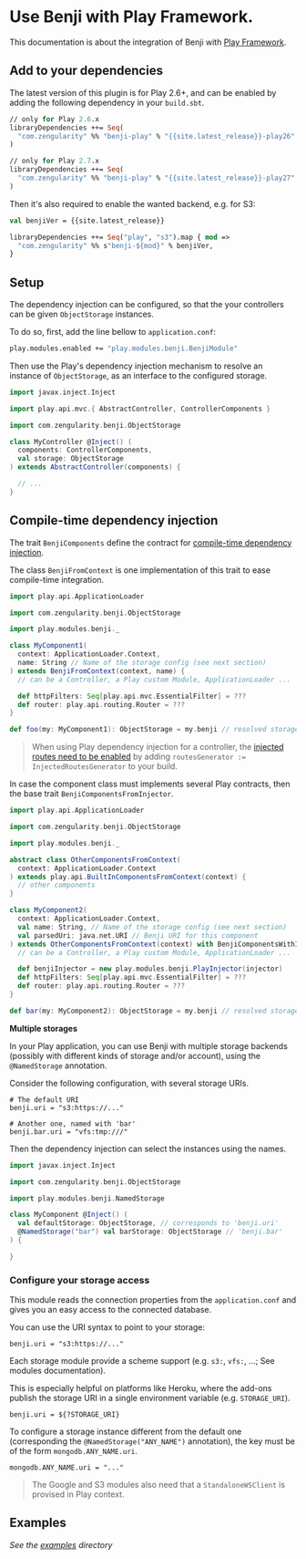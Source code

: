 # Use Benji with Play Framework.

This documentation is about the integration of Benji with [Play Framework](https://playframework.com/).

## Add to your dependencies

The latest version of this plugin is for Play 2.6+, and can be enabled by adding the following dependency in your `build.sbt`.

```ocaml
// only for Play 2.6.x
libraryDependencies ++= Seq(
  "com.zengularity" %% "benji-play" % "{{site.latest_release}}-play26"
)

// only for Play 2.7.x
libraryDependencies ++= Seq(
  "com.zengularity" %% "benji-play" % "{{site.latest_release}}-play27"
)
```

Then it's also required to enable the wanted backend, e.g. for S3:

```ocaml
val benjiVer = {{site.latest_release}}

libraryDependencies ++= Seq("play", "s3").map { mod =>
  "com.zengularity" %% s"benji-${mod}" % benjiVer,
}
```

## Setup

The dependency injection can be configured, so that the your controllers can be given `ObjectStorage` instances.

To do so, first, add the line bellow to `application.conf`:

```ocaml
play.modules.enabled += "play.modules.benji.BenjiModule"
```

Then use the Play's dependency injection mechanism to resolve an instance of `ObjectStorage`, as an interface to the configured storage.

```scala
import javax.inject.Inject

import play.api.mvc.{ AbstractController, ControllerComponents }

import com.zengularity.benji.ObjectStorage

class MyController @Inject() (
  components: ControllerComponents,
  val storage: ObjectStorage
) extends AbstractController(components) {

  // ...
}
```

## Compile-time dependency injection

The trait `BenjiComponents` define the contract for [compile-time dependency injection](https://playframework.com/documentation/latest/ScalaCompileTimeDependencyInjection).

The class `BenjiFromContext` is one implementation of this trait to ease compile-time integration.

```scala
import play.api.ApplicationLoader

import com.zengularity.benji.ObjectStorage

import play.modules.benji._

class MyComponent1(
  context: ApplicationLoader.Context,
  name: String // Name of the storage config (see next section)
) extends BenjiFromContext(context, name) {
  // can be a Controller, a Play custom Module, ApplicationLoader ...

  def httpFilters: Seq[play.api.mvc.EssentialFilter] = ???
  def router: play.api.routing.Router = ???
}

def foo(my: MyComponent1): ObjectStorage = my.benji // resolved storage
```

> When using Play dependency injection for a controller, the [injected routes need to be enabled](https://www.playframework.com/documentation/latest/ScalaRouting#Dependency-Injection) by adding `routesGenerator := InjectedRoutesGenerator` to your build.

In case the component class must implements several Play contracts, then the base trait `BenjiComponentsFromInjector`.

```scala
import play.api.ApplicationLoader

import com.zengularity.benji.ObjectStorage

import play.modules.benji._

abstract class OtherComponentsFromContext(
  context: ApplicationLoader.Context
) extends play.api.BuiltInComponentsFromContext(context) {
  // other components
}

class MyComponent2(
  context: ApplicationLoader.Context,
  val name: String, // Name of the storage config (see next section)
  val parsedUri: java.net.URI // Benji URI for this component
) extends OtherComponentsFromContext(context) with BenjiComponentsWithInjector {
  // can be a Controller, a Play custom Module, ApplicationLoader ...

  def benjiInjector = new play.modules.benji.PlayInjector(injector)
  def httpFilters: Seq[play.api.mvc.EssentialFilter] = ???
  def router: play.api.routing.Router = ???
}

def bar(my: MyComponent2): ObjectStorage = my.benji // resolved storage
```

**Multiple storages**

In your Play application, you can use Benji with multiple storage backends (possibly with different kinds of storage and/or account), using the `@NamedStorage` annotation.

Consider the following configuration, with several storage URIs.

```
# The default URI
benji.uri = "s3:https://..."

# Another one, named with 'bar'
benji.bar.uri = "vfs:tmp:///"
```

Then the dependency injection can select the instances using the names.

```scala
import javax.inject.Inject

import com.zengularity.benji.ObjectStorage

import play.modules.benji.NamedStorage

class MyComponent @Inject() (
  val defaultStorage: ObjectStorage, // corresponds to 'benji.uri'
  @NamedStorage("bar") val barStorage: ObjectStorage // 'benji.bar'
) {

}
```

### Configure your storage access

This module reads the connection properties from the `application.conf` and gives you an easy access to the connected database.

You can use the URI syntax to point to your storage:

```
benji.uri = "s3:https://..."
```

Each storage module provide a scheme support (e.g. `s3:`, `vfs:`, ...; See modules documentation).

This is especially helpful on platforms like Heroku, where the add-ons publish the storage URI in a single environment variable (e.g. `STORAGE_URI`).

```
benji.uri = ${?STORAGE_URI}
```

To configure a storage instance different from the default one (corresponding the `@NamedStorage("ANY_NAME")` annotation), the key must be of the form `mongodb.ANY_NAME.uri`.

```
mongodb.ANY_NAME.uri = "..."
```

> The Google and S3 modules also need that a `StandaloneWSClient` is provised in Play context.

## Examples

*See the [examples](https://github.com/zengularity/benji/tree/master/examples) directory*
